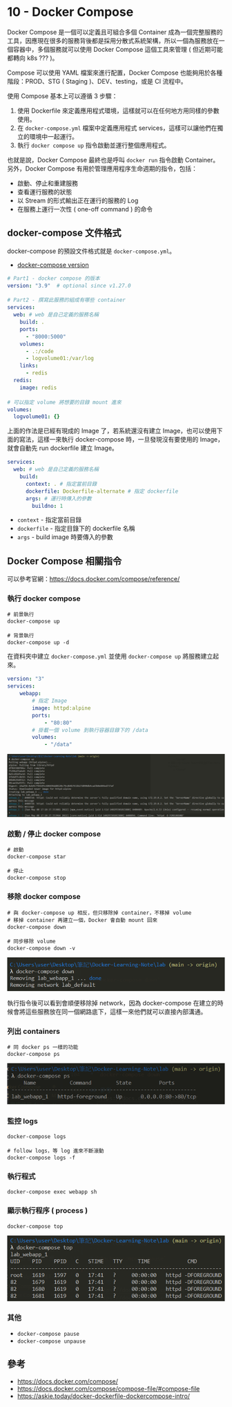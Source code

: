 # 10 - Docker Compose
Docker Compose 是一個可以定義且可組合多個 Container 成為一個完整服務的工具，因應現在很多的服務背後都是採用分散式系統架構，所以一個為服務放在一個容器中，多個服務就可以使用 Docker Compose 這個工具來管理 ( 但近期可能都轉向 k8s ??? )。

Compose 可以使用 YAML 檔案來進行配置，Docker Compose 也能夠用於各種階段：PROD、STG ( Staging )、DEV、testing，或是 CI 流程中。

使用 Compose 基本上可以遵循 3 步驟：

1. 使用  Dockerfile 來定義應用程式環境，這樣就可以在任何地方用同樣的參數使用。
2. 在 `docker-compose.yml` 檔案中定義應用程式 services，這樣可以讓他們在獨立的環境中一起運行。
3. 執行 `docker compose up` 指令啟動並運行整個應用程式。

也就是說，Docker Compose 最終也是呼叫 `docker run` 指令啟動 Container。另外，Docker Compose 有用於管理應用程序生命週期的指令，包括：
* 啟動、停止和重建服務
* 查看運行服務的狀態
* 以 Stream 的形式輸出正在運行的服務的 Log
* 在服務上運行一次性 ( one-off command ) 的命令

## docker-compose 文件格式
docker-compose 的預設文件格式就是 `docker-compose.yml`。
* [docker-compose version](https://docs.docker.com/compose/compose-file/compose-file-v3/)

```yml
# Part1 - docker compose 的版本
version: "3.9"  # optional since v1.27.0

# Part2 - 撰寫此服務的組成有哪些 container
services:
  web: # web 是自己定義的服務名稱
    build: .
    ports:
      - "8000:5000"
    volumes:
      - .:/code
      - logvolume01:/var/log
    links:
      - redis
  redis:
    image: redis

# 可以指定 volume 將想要的目錄 mount 進來    
volumes:
  logvolume01: {}
```

上面的作法是已經有現成的 Image 了，若系統還沒有建立 Image，也可以使用下面的寫法，這樣一來執行 docker-compose 時，一旦發現沒有要使用的 Image，就會自動先 run dockerfile 建立 Image。
```yml
services:
  web: # web 是自己定義的服務名稱
    build:
      context: . # 指定當前目錄
      dockerfile: Dockerfile-alternate # 指定 dockerfile
      args: # 運行時傳入的參數
        buildno: 1
```

* `context` - 指定當前目錄
* `dockerfile` - 指定目錄下的 dockerfile 名稱
* `args` - build image 時要傳入的參數

## Docker Compose 相關指令
可以參考官網：https://docs.docker.com/compose/reference/

### 執行 docker compose
```docker
# 前景執行
docker-compose up

# 背景執行
docker-compose up -d
```

在資料夾中建立 `docker-compose.yml` 並使用 `docker-compose up` 將服務建立起來。

```yml
version: "3"
services:
    webapp:
        # 指定 Image
        image: httpd:alpine
        ports:
            - "80:80"
        # 掛載一個 volume 到執行容器目錄下的 /data
        volumes:
            - "/data"
```

![](/images/docker/10-5.PNG)

### 啟動 / 停止 docker compose
```docker
# 啟動
docker-compose star

# 停止
docker-compose stop
```

### 移除 docker compose
```docker
# 與 docker-compose up 相反，但只移除掉 container，不移掉 volume
# 移掉 container 再建立一個，Docker 會自動 mount 回來
docker-compose down

# 同步移除 volume
docker-compose down -v
```

![](/images/docker/10-2.PNG)

執行指令後可以看到會順便移除掉 network，因為 docker-compose 在建立的時候會將這些服務放在同一個網路底下，這樣一來他們就可以直接內部溝通。

### 列出 containers
```docker
# 同 docker ps 一樣的功能
docker-compose ps
```
![](/images/docker/10-3.PNG)

### 監控 logs
```docker
docker-compose logs

# follow logs，等 log 進來不斷滾動
docker-compose logs -f
```

### 執行程式
```docker
docker-compose exec webapp sh
```

### 顯示執行程序 ( process )
```docker
docker-compose top
```
![](/images/docker/10-4.PNG)

### 其他
* `docker-compose pause`
* `docker-compose unpause`

## 參考
* https://docs.docker.com/compose/
* https://docs.docker.com/compose/compose-file/#compose-file
* https://askie.today/docker-dockerfile-dockercompose-intro/